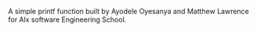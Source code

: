 A simple printf function built by Ayodele Oyesanya and Matthew Lawrence for Alx software Engineering School.
